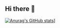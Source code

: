 ## Hi there 👋

[![Anurag's GitHub stats](httpsgithub-readme-stats.vercel.appapiusername=pedrogithub1406&show_icons=true&theme=dark)](httpsgithub.comanuraghazragithub-readme-stats)]
